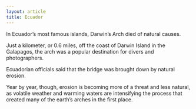 ```yaml
---
layout: article
title: Ecuador
---
```

In Ecuador’s most famous islands, Darwin’s Arch died of natural causes.

Just a kilometer, or 0.6 miles, off the coast of Darwin Island in the Galapagos, the arch was a popular destination for divers and photographers.

Ecuadorian officials said that the bridge was brought down by natural erosion.

Year by year, though, erosion is becoming more of a threat and less natural, as volatile weather and warming waters are intensifying the process that created many of the earth’s arches in the first place.